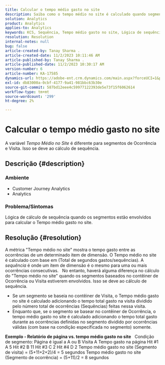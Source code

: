 ```yaml
---
title: Calcular o tempo médio gasto no site
description: Saiba como o tempo médio no site é calculado quando segmentos baseados no contêiner de Ocorrência ou Visita estão envolvidos.
solution: Analytics
product: Analytics
applies-to: Analytics
keywords: KCS, Sequência, Tempo médio gasto no site, Lógica de sequência
resolution: Resolution
internal-notes: null
bug: false
article-created-by: Tanay Sharma .
article-created-date: 11/2/2023 10:11:46 AM
article-published-by: Tanay Sharma .
article-published-date: 11/2/2023 10:30:17 AM
version-number: 6
article-number: KA-17585
dynamics-url: https://adobe-ent.crm.dynamics.com/main.aspx?forceUCI=1&pagetype=entityrecord&etn=knowledgearticle&id=233d9035-6879-ee11-8179-6045bd006149
exl-id: db83000a-0cbf-4177-9a41-981bbc63b30e
source-git-commit: 587bd12eee4c59977122393de5e73f15f6062614
workflow-type: tm+mt
source-wordcount: '299'
ht-degree: 2%

---
```


# Calcular o tempo médio gasto no site


A variável *Tempo Médio no Site* é diferente para segmentos de Ocorrência e Visita. Isso se deve ao cálculo de sequência.

## Descrição {#description}


### Ambiente

- Customer Journey Analytics
- Analytics




### Problema/Sintomas

Lógica de cálculo de sequência quando os segmentos estão envolvidos para calcular o Tempo médio gasto no site.


## Resolução {#resolution}


A métrica &quot;Tempo médio no site&quot; mostra o tempo gasto entre as ocorrências de um determinado item de dimensão. O Tempo médio no site é calculado com base em (Total de segundos gastos/sequências). A *sequência* é onde um item de dimensão é o mesmo para uma ou mais ocorrências consecutivas.
 
No entanto, haverá alguma diferença no cálculo do &quot;Tempo médio no site&quot; quando os segmentos baseados no contêiner de Ocorrência ou Visita estiverem envolvidos. Isso se deve ao cálculo de sequência.

- Se um segmento se baseia no contêiner de Visita, o Tempo médio gasto no site é calculado adicionando o tempo total gasto na visita dividido pelo número total de ocorrências (Sequências) feitas nessa visita.
- Enquanto que, se o segmento se basear no contêiner de Ocorrência, o tempo médio gasto no site é calculado adicionando o tempo total gasto durante as ocorrências definidas no segmento dividido por ocorrências válidas (com base na condição especificada no segmento) somente.


<b>Exemplo - Relatório de página vs. tempo médio gasto no site</b>
 
Condição de segmento: Página é igual a A ou B Visita A Tempo gasto na página Hit #1 A 5 Hit #2 B 11 Hit #3 C 2 Hit #4 D 2 Tempo médio gasto no site (Segmento de visita) = (5+11+2+2)/4 = 5 segundos Tempo médio gasto no site (Segmento de ocorrência) = (5+11)/2 = 8 segundos
